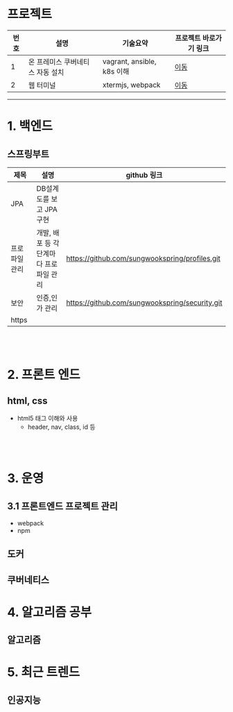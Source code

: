 # 프로젝트
| 번호 | 설명 | 기술요약 | 프로젝트 바로가기 링크 |
| ---- | ------- | --------- | ----------- |
| 1 | 온 프레미스 쿠버네티스 자동 설치 | vagrant, ansible, k8s 이해 | [이동](https://github.com/choisungwook/installK8s_in_vagrantWithAnsible) |
| 2 | 웹 터미널 | xtermjs, webpack | [이동](https://github.com/choisungwook/web_terminal.git) |

---


# 1. 백엔드
## 스프링부트
| 제목 | 설명 | github 링크 |
|-----|---------------------|-------------------|
| JPA | DB설계도를 보고 JPA구현 |   |
| 프로파일관리 | 개발, 배포 등 각 단계마다 프로파일 관리 | https://github.com/sungwookspring/profiles.git |
| 보안 | 인증,인가 관리 | https://github.com/sungwookspring/security.git  |
| https | | |


<br>
<br>

# 2. 프론트 엔드
## html, css
* html5 태그 이해와 사용
  * header, nav, class, id 등

<br>
<br>

# 3. 운영
## 3.1 프론트엔드 프로젝트 관리
* webpack
* npm

## 도커
## 쿠버네티스

# 4. 알고리즘 공부
## 알고리즘

# 5. 최근 트렌드
## 인공지능
